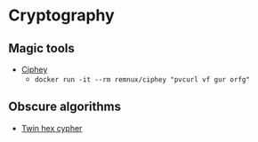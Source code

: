 # Cryptography

## Magic tools

- [Ciphey](https://github.com/Ciphey/Ciphey)
  - `docker run -it --rm remnux/ciphey "pvcurl vf gur orfg"`

## Obscure algorithms

- [Twin hex cypher](https://www.calcresult.com/misc/cyphers/twin-hex.html)
